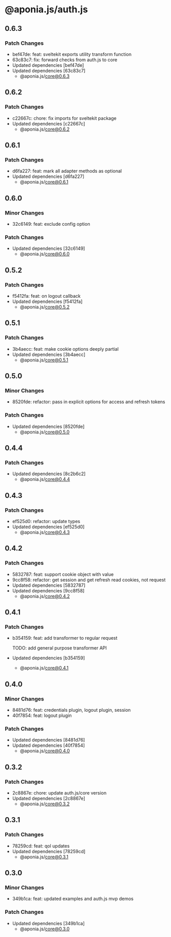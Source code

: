 # @aponia.js/auth.js

## 0.6.3

### Patch Changes

- bef47de: feat: sveltekit exports utility transform function
- 63c83c7: fix: forward checks from auth.js to core
- Updated dependencies [bef47de]
- Updated dependencies [63c83c7]
  - @aponia.js/core@0.6.3

## 0.6.2

### Patch Changes

- c22667c: chore: fix imports for sveltekit package
- Updated dependencies [c22667c]
  - @aponia.js/core@0.6.2

## 0.6.1

### Patch Changes

- d6fa227: feat: mark all adapter methods as optional
- Updated dependencies [d6fa227]
  - @aponia.js/core@0.6.1

## 0.6.0

### Minor Changes

- 32c6149: feat: exclude config option

### Patch Changes

- Updated dependencies [32c6149]
  - @aponia.js/core@0.6.0

## 0.5.2

### Patch Changes

- f5412fa: feat: on logout callback
- Updated dependencies [f5412fa]
  - @aponia.js/core@0.5.2

## 0.5.1

### Patch Changes

- 3b4aecc: feat: make cookie options deeply partial
- Updated dependencies [3b4aecc]
  - @aponia.js/core@0.5.1

## 0.5.0

### Minor Changes

- 8520fde: refactor: pass in explicit options for access and refresh tokens

### Patch Changes

- Updated dependencies [8520fde]
  - @aponia.js/core@0.5.0

## 0.4.4

### Patch Changes

- Updated dependencies [8c2b6c2]
  - @aponia.js/core@0.4.4

## 0.4.3

### Patch Changes

- ef525d0: refactor: update types
- Updated dependencies [ef525d0]
  - @aponia.js/core@0.4.3

## 0.4.2

### Patch Changes

- 5832787: feat: support cookie object with value
- 9cc8f58: refactor: get session and get refresh read cookies, not request
- Updated dependencies [5832787]
- Updated dependencies [9cc8f58]
  - @aponia.js/core@0.4.2

## 0.4.1

### Patch Changes

- b354159: feat: add transformer to regular request

  TODO: add general purpose transformer API

- Updated dependencies [b354159]
  - @aponia.js/core@0.4.1

## 0.4.0

### Minor Changes

- 8481d76: feat: credentials plugin, logout plugin, session
- 40f7854: feat: logout plugin

### Patch Changes

- Updated dependencies [8481d76]
- Updated dependencies [40f7854]
  - @aponia.js/core@0.4.0

## 0.3.2

### Patch Changes

- 2c8867e: chore: update auth.js/core version
- Updated dependencies [2c8867e]
  - @aponia.js/core@0.3.2

## 0.3.1

### Patch Changes

- 78259cd: feat: qol updates
- Updated dependencies [78259cd]
  - @aponia.js/core@0.3.1

## 0.3.0

### Minor Changes

- 349b1ca: feat: updated examples and auth.js mvp demos

### Patch Changes

- Updated dependencies [349b1ca]
  - @aponia.js/core@0.3.0
